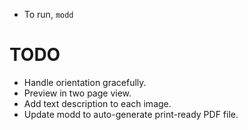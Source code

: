 * To run, `modd`

# TODO

* Handle orientation gracefully. 
* Preview in two page view. 
* Add text description to each image.
* Update modd to auto-generate print-ready PDF file.

